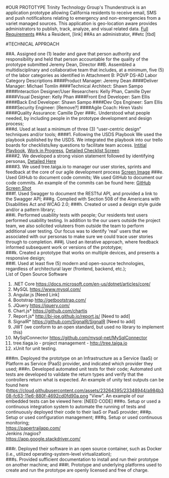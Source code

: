 #OUR PROTOTYPE
Trinity Technology Group's Thunderstruck is an application prototype allowing California residents to receive email, SMS and push notificaitons relating to emergency and non-emergencies from a variet managed sources.  This application is geo-location aware provides administrators to publish, track, analyze, and visual related data. [Full Requirements](https://github.com/sellisttg/AVP/blob/master/AVP%20GitHub%20docs/Prototype%20B%20Requirements.pdf)
##As a Resident, [link]
##As an administrator, 
##etc [tbd]

#TECHNICAL APPROACH

##A. Assigned one (1) leader and gave that person authority and responsibility and held that person accountable for the quality of the prototype submitted
Jeremy Dean, Director 
##B. Assembled a multidisciplinary and collaborative team that includes, at a minimum, five (5) of  the  labor  categories  as  identified  in  Attachment  B:  PQVP DS-AD  Labor  Category  Descriptions
####Product Manager: Jeremy Dean
####Deliver Manager: Michael Tomlin
####Technical Architect: Shawn Sampo 
####Interaction Designer/User Researchers: Kelly Phan, Camille Dyer
####Visual Designer: Kelly Phan
####Front End Developer: Sam Ellis
####Back End Developer: Shawn Sampo
####Dev Ops Engineer: Sam Ellis
####Security Engineer: [Remove?]
####Agile Coach: Hiren Vashi
####Quality Assurance: Camille Dyer
###c.   Understood what people needed, by including people in the prototype development and design process;  
###d.   Used at least a minimum of three (3) “user-centric design” techniques and/or tools; 
####1. Following the USDS Playbook
We used the playbook published by the USDS.  We integrated the playbook into our trello boards for checklists/key questions to facilitate team access. [Intitial Playbook](https://trello.com/b/XZ7T6XhN/digital-playbook), [Work in Progress](https://cloud.githubusercontent.com/assets/23264395/23351792/20e96844-fc78-11e6-87cd-a7e92e07773d.png), [Detailed Checklist Screen](https://cloud.githubusercontent.com/assets/23264395/23351810/46e243e0-fc78-11e6-99b8-b8e69242fefe.png)  
####2. We developed a strong vision statement followed by identifying personas, [Detailed Here](https://github.com/sellisttg/AVP/blob/master/AVP%20GitHub%20docs/UserPersonas2.0.pdf)  
####3. We used tree.taiga.io to manager our user stories, sprints and feedback at the core of our agile development process [Screen Image](https://github.com/sellisttg/AVP/blob/master/AVP%20GitHub%20docs/screen%20images/Tree.taiga.io-user-stories-sprint-1.png)
###e.   Used GitHub to document code commits; 
We used GitHub to document our code commits. An example of the commits can be found here: [GitHub Screen Shot](https://cloud.githubusercontent.com/assets/23264395/23351069/ae61853a-fc73-11e6-9e9a-630ae6d2407b.png)  
###f.    Used Swagger to document the RESTful API, and provided a link to the Swagger API; 
###g.   Complied with Section 508 of the Americans with Disabilities Act and WCAG 2.0; 
###h.   Created or used a design style guide and/or a pattern library;  
###i.    Performed usability tests with people; 
Our residents test users performed usability testing. In addition to the our users outside the project team, we also solicited voluteers from outside the team to perform additional user testing.  Our focus was to identify 'real' users that we associated with our personas to make sure we could trace user stories through to completion.
###j.    Used an iterative approach, where feedback informed subsequent work or versions of the prototype;  
###k.   Created a prototype that works on multiple devices, and presents a responsive design;  
###l.    Used at least five (5) modern and open-source technologies, regardless of architectural layer (frontend, backend, etc.);  
List of Open Source Software  
1. .NET Core https://docs.microsoft.com/en-us/dotnet/articles/core/   
2. MySQL https://www.mysql.com/  
3. Angular.js [Need Link]  
4. Bootstrap http://getbootstrap.com/   
5. JQuery https://jquery.com/  
6. Chart.js* https://github.com/chartjs  
7. Report.js* http://bi-joe.github.io/report.js/ [Need to add]  
8. SignalR* https://github.com/SignalR/SignalR [Need to add]  
9. JWT (we conform to an open standard, but used no library to implement this)     
10. MySqlConnector https://github.com/mysql-net/MySqlConnector  
11. tree.tiaga.io - project management - http://tree.taiga.io  
12. xUnit for unit testing. 

###m.  Deployed the prototype on an Infrastructure as a Service (IaaS) or Platform as Service (PaaS) provider, and indicated which provider they used; 
###n.   Developed automated unit tests for their code;
Automated unit tests are developed to validate the return types and verify that the controllers return what is expected. An example of unity test outputs can be found here (https://cloud.githubusercontent.com/assets/23264395/23348944/a984b308-fc63-11e6-880f-4692cd0fd90a.png "View".  An example of our embedded tests can be viewed here: [NEED CODE]
###o.   Setup  or  used  a  continuous  integration  system  to  automate  the  running  of  tests  and  continuously deployed their code to their IaaS or PaaS provider; 
###p.   Setup or used configuration management; 
###q.   Setup or used continuous monitoring;  
https://papertrailapp.com/  
Jenkins /nagios?  
https://app.google.stackdriver.com/  


###r.    Deployed  their  software  in  an  open  source  container,  such  as  Docker (i.e., utilized  operating-system-level virtualization);  
###s.   Provided sufficient documentation to install and run their prototype on another machine; and 
###t.   Prototype  and  underlying  platforms  used  to  create  and  run  the  prototype  are  openly  licensed and free of charge.
